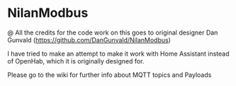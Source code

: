 # NilanModbus

@ All the credits for the code work on this goes to original designer Dan Gunvald (https://github.com/DanGunvald/NilanModbus)






I have tried to make an attempt to make it work with Home Assistant instead of OpenHab, which it is originally designed for.


Please go to the wiki for further info about MQTT topics and Payloads


               
